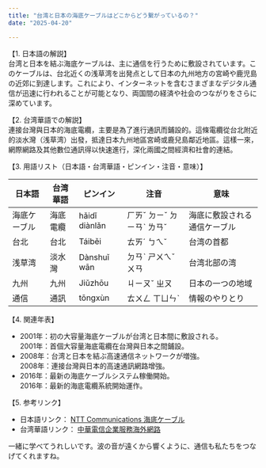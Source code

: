 ```yaml
---
title: "台湾と日本の海底ケーブルはどこからどう繋がっているの？"
date: "2025-04-20"

---
```


【1. 日本語の解説】  
台湾と日本を結ぶ海底ケーブルは、主に通信を行うために敷設されています。このケーブルは、台北近くの浅草湾を出発点として日本の九州地方の宮崎や鹿児島の近郊に到達します。これにより、インターネットを含むさまざまなデジタル通信が迅速に行われることが可能となり、両国間の経済や社会のつながりをさらに深めています。

【2. 台湾華語での解説】  
連接台灣與日本的海底電纜，主要是為了進行通訊而鋪設的。這條電纜從台北附近的淡水灣（浅草湾）出發，抵達日本九州地區宮崎或鹿兒島鄰近地區。這樣一來，網際網路及其他數位通訊得以快速進行，深化兩國之間經濟和社會的連結。

【3. 用語リスト（日本語・台湾華語・ピンイン・注音・意味）】  

| 日本語   | 台湾華語  | ピンイン  | 注音      | 意味                                  |
|----------|-----------|-----------|-----------|---------------------------------------|
| 海底ケーブル | 海底電纜 | hǎidǐ diànlǎn | ㄏㄞˇ ㄉㄧˇ ㄉㄧㄢˋ ㄌㄢˇ | 海底に敷設される通信ケーブル           |
| 台北      | 台北      | Táiběi     | ㄊㄞˊ ㄅㄟˇ    | 台湾の首都                              |
| 浅草湾    | 淡水灣    | Dànshuǐ wān| ㄉㄢˋ ㄕㄨㄟˇ ㄨㄢ | 台湾北部の湾                           |
| 九州      | 九州      | Jiǔzhōu    | ㄐㄧㄡˇ ㄓㄡ   | 日本の一つの地域                        |
| 通信      | 通訊      | tōngxùn    | ㄊㄨㄥ ㄒㄩㄣˋ  | 情報のやりとり                          |

【4. 関連年表】  
- 2001年：初の大容量海底ケーブルが台湾と日本間に敷設される。  
  2001年：首個大容量海底電纜在台灣與日本之間鋪設。
- 2008年：台湾と日本を結ぶ高速通信ネットワークが増強。  
  2008年：連接台灣與日本的高速通訊網路增強。
- 2016年：最新の海底ケーブルシステム稼働開始。  
  2016年：最新的海底電纜系統開始運作。

【5. 参考リンク】  
- 日本語リンク： [NTT Communications 海底ケーブル](https://www.ntt.com/business/services/infrastructure/seabed-cable-map.html)  
- 台湾華語リンク： [中華電信企業服務海外網路](https://www.cht.com.tw/corporate/)  

一緒に学べてうれしいです。波の音が遠くから響くように、通信も私たちをつなげてくれますね。
